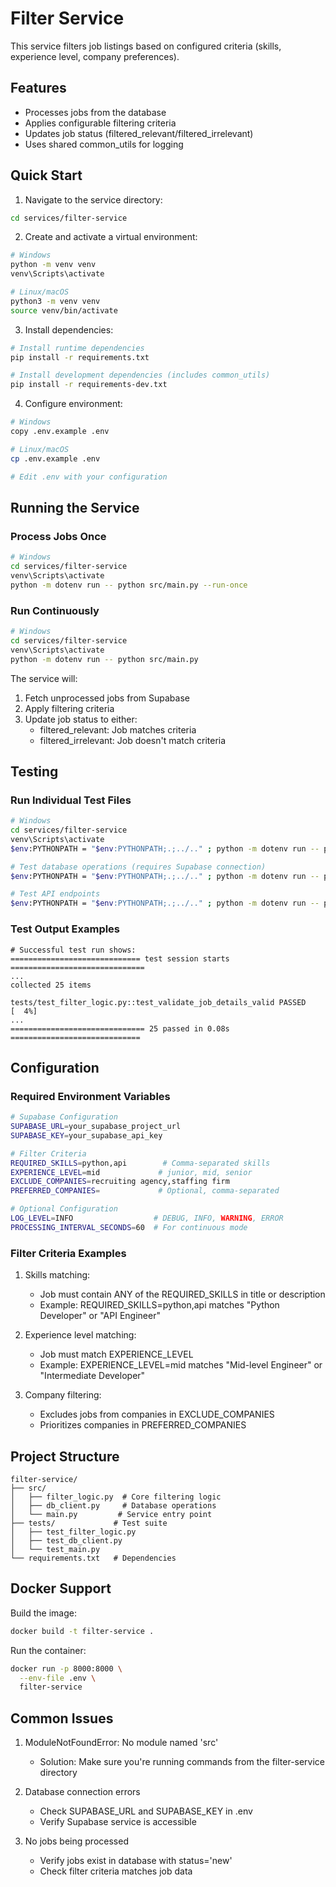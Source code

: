 # Filter Service

This service filters job listings based on configured criteria (skills, experience level, company preferences).

## Features
- Processes jobs from the database
- Applies configurable filtering criteria
- Updates job status (filtered_relevant/filtered_irrelevant)
- Uses shared common_utils for logging

## Quick Start

1. Navigate to the service directory:
```bash
cd services/filter-service
```

2. Create and activate a virtual environment:
```bash
# Windows
python -m venv venv
venv\Scripts\activate

# Linux/macOS
python3 -m venv venv
source venv/bin/activate
```

3. Install dependencies:
```bash
# Install runtime dependencies
pip install -r requirements.txt

# Install development dependencies (includes common_utils)
pip install -r requirements-dev.txt
```

4. Configure environment:
```bash
# Windows
copy .env.example .env

# Linux/macOS
cp .env.example .env

# Edit .env with your configuration
```

## Running the Service

### Process Jobs Once
```bash
# Windows
cd services/filter-service
venv\Scripts\activate
python -m dotenv run -- python src/main.py --run-once
```

### Run Continuously
```bash
# Windows
cd services/filter-service
venv\Scripts\activate
python -m dotenv run -- python src/main.py
```

The service will:
1. Fetch unprocessed jobs from Supabase
2. Apply filtering criteria
3. Update job status to either:
   - filtered_relevant: Job matches criteria
   - filtered_irrelevant: Job doesn't match criteria

## Testing

### Run Individual Test Files
```bash
# Windows
cd services/filter-service
venv\Scripts\activate
$env:PYTHONPATH = "$env:PYTHONPATH;.;../.." ; python -m dotenv run -- pytest tests/test_filter_logic.py -v

# Test database operations (requires Supabase connection)
$env:PYTHONPATH = "$env:PYTHONPATH;.;../.." ; python -m dotenv run -- pytest tests/test_db_client.py -v

# Test API endpoints
$env:PYTHONPATH = "$env:PYTHONPATH;.;../.." ; python -m dotenv run -- pytest tests/test_main.py -v
```

### Test Output Examples
```
# Successful test run shows:
============================= test session starts ==============================
...
collected 25 items

tests/test_filter_logic.py::test_validate_job_details_valid PASSED    [  4%]
...
============================== 25 passed in 0.08s =============================
```

## Configuration

### Required Environment Variables
```bash
# Supabase Configuration
SUPABASE_URL=your_supabase_project_url
SUPABASE_KEY=your_supabase_api_key

# Filter Criteria
REQUIRED_SKILLS=python,api        # Comma-separated skills
EXPERIENCE_LEVEL=mid             # junior, mid, senior
EXCLUDE_COMPANIES=recruiting agency,staffing firm
PREFERRED_COMPANIES=             # Optional, comma-separated

# Optional Configuration
LOG_LEVEL=INFO                  # DEBUG, INFO, WARNING, ERROR
PROCESSING_INTERVAL_SECONDS=60  # For continuous mode
```

### Filter Criteria Examples
1. Skills matching:
   - Job must contain ANY of the REQUIRED_SKILLS in title or description
   - Example: REQUIRED_SKILLS=python,api matches "Python Developer" or "API Engineer"

2. Experience level matching:
   - Job must match EXPERIENCE_LEVEL
   - Example: EXPERIENCE_LEVEL=mid matches "Mid-level Engineer" or "Intermediate Developer"

3. Company filtering:
   - Excludes jobs from companies in EXCLUDE_COMPANIES
   - Prioritizes companies in PREFERRED_COMPANIES

## Project Structure
```
filter-service/
├── src/
│   ├── filter_logic.py  # Core filtering logic
│   ├── db_client.py     # Database operations
│   └── main.py         # Service entry point
├── tests/             # Test suite
│   ├── test_filter_logic.py
│   ├── test_db_client.py
│   └── test_main.py
└── requirements.txt   # Dependencies
```

## Docker Support

Build the image:
```bash
docker build -t filter-service .
```

Run the container:
```bash
docker run -p 8000:8000 \
  --env-file .env \
  filter-service
```

## Common Issues

1. ModuleNotFoundError: No module named 'src'
   - Solution: Make sure you're running commands from the filter-service directory

2. Database connection errors
   - Check SUPABASE_URL and SUPABASE_KEY in .env
   - Verify Supabase service is accessible

3. No jobs being processed
   - Verify jobs exist in database with status='new'
   - Check filter criteria matches job data
